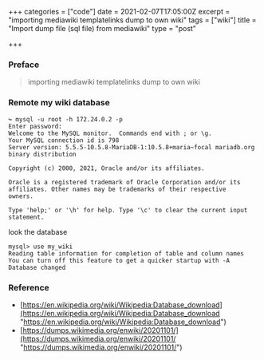 +++
categories = ["code"]
date = 2021-02-07T17:05:00Z
excerpt = "importing mediawiki templatelinks dump to own wiki"
tags = ["wiki"]
title = "Import dump file (sql file) from mediawiki"
type = "post"

+++
### Preface

> importing mediawiki templatelinks dump to own wiki

### Remote my wiki database

    ↪ mysql -u root -h 172.24.0.2 -p
    Enter password: 
    Welcome to the MySQL monitor.  Commands end with ; or \g.
    Your MySQL connection id is 798
    Server version: 5.5.5-10.5.8-MariaDB-1:10.5.8+maria~focal mariadb.org binary distribution
    
    Copyright (c) 2000, 2021, Oracle and/or its affiliates.
    
    Oracle is a registered trademark of Oracle Corporation and/or its
    affiliates. Other names may be trademarks of their respective
    owners.
    
    Type 'help;' or '\h' for help. Type '\c' to clear the current input statement.

look the database

    mysql> use my_wiki
    Reading table information for completion of table and column names
    You can turn off this feature to get a quicker startup with -A
    Database changed

### Reference

* [https://en.wikipedia.org/wiki/Wikipedia:Database_download](https://en.wikipedia.org/wiki/Wikipedia:Database_download "https://en.wikipedia.org/wiki/Wikipedia:Database_download")
* [https://dumps.wikimedia.org/enwiki/20201101/](https://dumps.wikimedia.org/enwiki/20201101/ "https://dumps.wikimedia.org/enwiki/20201101/")
